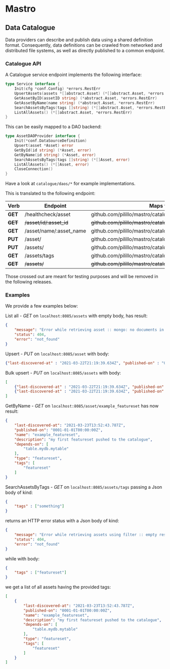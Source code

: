 # Mastro
## Data Catalogue
Data providers can describe and publish data using a shared definition format.
Consequently, data definitions can be crawled from networked and distributed file systems, as well as directly published to a common endpoint.

### Catalogue API
A Catalogue service endpoint implements the following interface:

```go
type Service interface {
	Init(cfg *conf.Config) *errors.RestErr
	UpsertAssets(assets *[]abstract.Asset) (*[]abstract.Asset, *errors.RestErr)
	GetAssetByID(assetID string) (*abstract.Asset, *errors.RestErr)
	GetAssetByName(name string) (*abstract.Asset, *errors.RestErr)
	SearchAssetsByTags(tags []string) (*[]abstract.Asset, *errors.RestErr)
	ListAllAssets() (*[]abstract.Asset, *errors.RestErr)
}
```

This can be easily mapped to a DAO backend:
```go
type AssetDAOProvider interface {
	Init(*conf.DataSourceDefinition)
	Upsert(asset *Asset) error
	GetById(id string) (*Asset, error)
	GetByName(id string) (*Asset, error)
	SearchAssetsByTags(tags []string) (*[]Asset, error)
	ListAllAssets() (*[]Asset, error)
	CloseConnection()
}
```

Have a look at `catalogue/daos/*` for example implementations.

This is translated to the following endpoint:

| Verb        | Endpoint                | Maps to                                                 |
|-------------|-------------------------|---------------------------------------------------------|
| **GET**     | /healthcheck/asset      | github.com/pilillo/mastro/catalogue.Ping                |
| ~~**GET**~~ | ~~/asset/id/:asset_id~~ | ~~github.com/pilillo/mastro/catalogue.GetAssetByID~~    |
| **GET**     | /asset/name/:asset_name | github.com/pilillo/mastro/catalogue.GetAssetByName      |
| **PUT**     | /asset/                 | github.com/pilillo/mastro/catalogue.UpsertAsset         |
| **PUT**     | /assets/                | github.com/pilillo/mastro/catalogue.BulkUpsert          |
| **GET**     | /assets/tags            | github.com/pilillo/mastro/catalogue.SearchAssetsByTags  |
| ~~**GET**~~ | ~~/assets/~~            | ~~github.com/pilillo/mastro/catalogue.ListAllAssets~~   | 

Those crossed out are meant for testing purposes and will be removed in the following releases.

### Examples

We provide a few examples below:

List all - *GET* on `localhost:8085/assets` with empty body, has result:
```json
{
    "message": "Error while retrieving asset :: mongo: no documents in result",
    "status": 404,
    "error": "not_found"
}
```

Upsert - *PUT* on `localhost:8085/asset` with body:
```json
{"last-discovered-at" : "2021-03-22T21:19:39.634Z", "published-on" : "0001-01-01T00:00:00.000Z", "name" : "example_featureset", "description" : "my first featureset pushed to the catalogue", "depends-on" : ["table.mydb.mytable"], "type" : "featureset"}
```

Bulk upsert - *PUT* on `localhost:8085/assets` with body:
```json
[
	{"last-discovered-at" : "2021-03-22T21:19:39.634Z", "published-on" : "0001-01-01T00:00:00.000Z", "name" : "example_featureset", "description" : "my first featureset pushed to the catalogue", "depends-on" : ["table.mydb.mytable"], "type" : "featureset", "tags" : ["featureset"]},
    {"last-discovered-at" : "2021-03-22T21:19:39.634Z", "published-on" : "0001-01-01T00:00:00.000Z", "name" : "example_featureset", "description" : "my first featureset pushed to the catalogue", "depends-on" : ["table.mydb.mytable"], "type" : "featureset", "tags" : ["featureset"]}    
]
```

GetByName - *GET* on `localhost:8085/asset/example_featureset` has now result:
```json
{
    "last-discovered-at": "2021-03-23T13:52:43.787Z",
    "published-on": "0001-01-01T00:00:00Z",
    "name": "example_featureset",
    "description": "my first featureset pushed to the catalogue",
    "depends-on": [
        "table.mydb.mytable"
    ],
    "type": "featureset",
	"tags": [
        "featureset"
    ]
}
```

SearchAssetsByTags - *GET* on `localhost:8085/assets/tags` passing a Json body of kind:
```json
{
    "tags" : ["something"]
}
```

returns an HTTP error status with a Json body of kind:
```json
{
    "message": "Error while retrieving assets using filter :: empty result set",
    "status": 404,
    "error": "not_found"
}
```

while with body:
```json
{
    "tags" : ["featureset"]
}
```

we get a list of all assets having the provided tags:
```json
[
	{
		"last-discovered-at": "2021-03-23T13:52:43.787Z",
		"published-on": "0001-01-01T00:00:00Z",
		"name": "example_featureset",
		"description": "my first featureset pushed to the catalogue",
		"depends-on": [
			"table.mydb.mytable"
		],
		"type": "featureset",
		"tags": [
			"featureset"
		]
	}
]
```